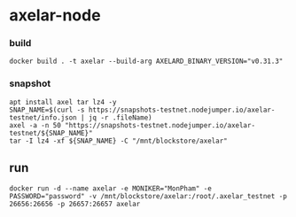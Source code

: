 # axelar-node

### build
    docker build . -t axelar --build-arg AXELARD_BINARY_VERSION="v0.31.3"
  
<!-- ## Init run only first time
### setup
    docker run -it --rm --name axelar_tmp -v /mnt/blockstore/axelar:/root/.axelar_testnet --entrypoint /axelar/script.sh axelar_tmp
### commit 
    docker commit axelar_tmp axelar 
-->
### snapshot
    apt install axel tar lz4 -y
    SNAP_NAME=$(curl -s https://snapshots-testnet.nodejumper.io/axelar-testnet/info.json | jq -r .fileName)
    axel -a -n 50 "https://snapshots-testnet.nodejumper.io/axelar-testnet/${SNAP_NAME}" 
    tar -I lz4 -xf ${SNAP_NAME} -C "/mnt/blockstore/axelar" 
<!--     lz4 -dc $SNAP_NAME | tar -xf $SNAP_NAME -C "/mnt/blockstore/axelar"  -->
## run
    docker run -d --name axelar -e MONIKER="MonPham" -e PASSWORD="password" -v /mnt/blockstore/axelar:/root/.axelar_testnet -p 26656:26656 -p 26657:26657 axelar
    
